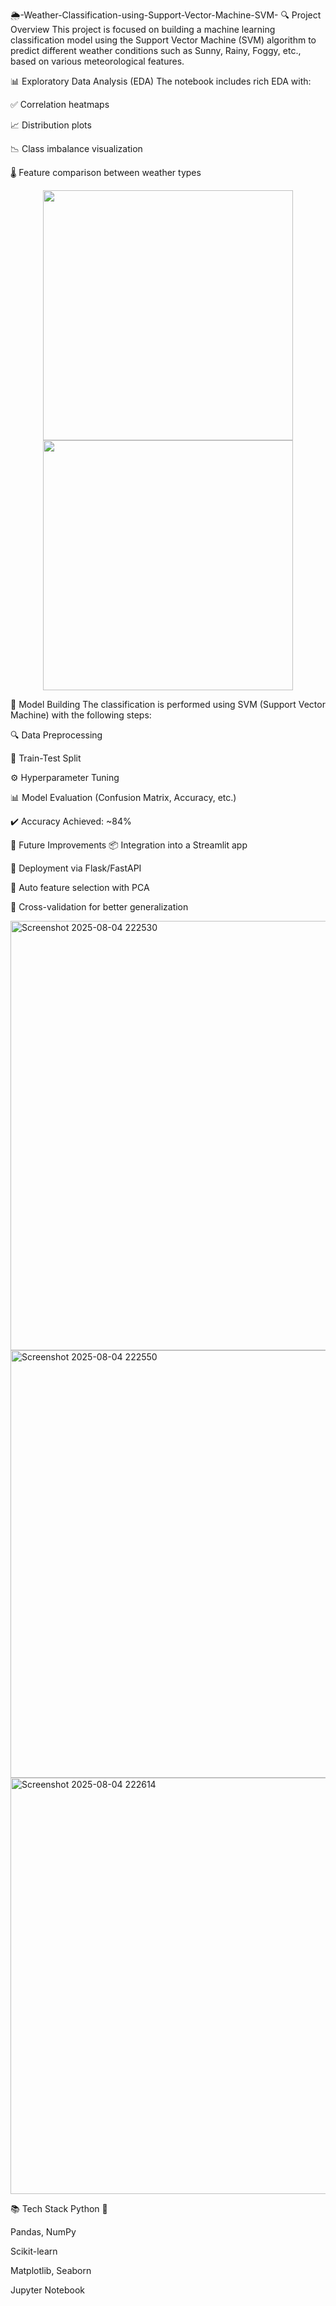 🌦️-Weather-Classification-using-Support-Vector-Machine-SVM-
🔍 Project Overview
This project is focused on building a machine learning classification model using the Support Vector Machine (SVM) algorithm to predict different weather conditions such as Sunny, Rainy, Foggy, etc., based on various meteorological features.

📊 Exploratory Data Analysis (EDA)
The notebook includes rich EDA with:

✅ Correlation heatmaps

📈 Distribution plots

📉 Class imbalance visualization

🌡️ Feature comparison between weather types

<div align="center"> <img src="https://matplotlib.org/stable/_images/sphx_glr_hist_001.png" width="400"/> <img src="https://seaborn.pydata.org/_images/seaborn-heatmap-1.png" width="400"/> </div>


🧠 Model Building
The classification is performed using SVM (Support Vector Machine) with the following steps:

🔍 Data Preprocessing

🧪 Train-Test Split

⚙️ Hyperparameter Tuning

📊 Model Evaluation (Confusion Matrix, Accuracy, etc.)

✔️ Accuracy Achieved: ~84% 

🚀 Future Improvements
📦 Integration into a Streamlit app

📍 Deployment via Flask/FastAPI

🧹 Auto feature selection with PCA

🧪 Cross-validation for better generalization


<img width="1514" height="687" alt="Screenshot 2025-08-04 222530" src="https://github.com/user-attachments/assets/ee72ab70-5d72-4242-8f1c-c1b77fa7bb52" />


<img width="954" height="684" alt="Screenshot 2025-08-04 222550" src="https://github.com/user-attachments/assets/55c753d2-336a-4175-92b9-fb82940cb96b" />


<img width="995" height="666" alt="Screenshot 2025-08-04 222614" src="https://github.com/user-attachments/assets/f101dbc5-12cc-464d-b0ab-26807aba7b63" />


📚 Tech Stack
Python 🐍

Pandas, NumPy

Scikit-learn

Matplotlib, Seaborn

Jupyter Notebook
